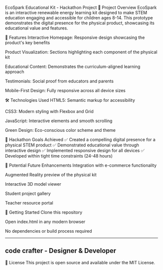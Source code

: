 EcoSpark Educational Kit - Hackathon Project
🌱 Project Overview
EcoSpark is an interactive renewable energy learning kit designed to make STEM education engaging and accessible for children ages 8-14. This prototype demonstrates the digital presence for the physical product, showcasing its educational value and features.

🚀 Features
Interactive Homepage: Responsive design showcasing the product's key benefits

Product Visualization: Sections highlighting each component of the physical kit

Educational Content: Demonstrates the curriculum-aligned learning approach

Testimonials: Social proof from educators and parents

Mobile-First Design: Fully responsive across all device sizes

🛠 Technologies Used
HTML5: Semantic markup for accessibility

CSS3: Modern styling with Flexbox and Grid

JavaScript: Interactive elements and smooth scrolling

Green Design: Eco-conscious color scheme and theme

🏡 Hackathon Goals Achieved
✅ Created a compelling digital presence for a physical STEM product
✅ Demonstrated educational value through interactive design
✅ Implemented responsive design for all devices
✅ Developed within tight time constraints (24-48 hours)

🚧 Potential Future Enhancements
Integration with e-commerce functionality

Augmented Reality preview of the physical kit

Interactive 3D model viewer

Student project gallery

Teacher resource portal

🚀 Getting Started
Clone this repository

Open index.html in any modern browser

No dependencies or build process required

-------------------------------------
code crafter - Designer & Developer
-------------------------------------
📄 License
This project is open source and available under the MIT License.
